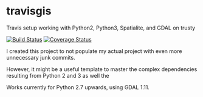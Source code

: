 # travisgis
Travis setup working with Python2, Python3, Spatialite, and GDAL on trusty

[![Build Status][travis-image]][travis-link]
[![Coverage Status][coveralls-image]][coveralls-link]

[travis-image]: https://travis-ci.org/postfalk/travisgis.svg?branch=master
[travis-link]: https://travis-ci.org/postfalk/travisgis
[coveralls-image]: https://coveralls.io/repos/postfalk/travisgis/badge.png?branch=master
[coveralls-link]: https://coveralls.io/r/postfalk/travis?branch=master

I created this project to not populate my actual project with even more 
unnecessary junk commits.

However, it might be a useful template to master the complex dependencies 
resulting from Python 2 and 3 as well the 

Works currently for Python 2.7 upwards, using GDAL 1.11.
